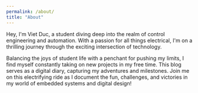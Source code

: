 ```yaml
---
permalink: /about/
title: "About"
---
```


Hey, I'm Viet Duc, a student diving deep into the realm of control engineering and automation. With a passion for all things electrical, I'm on a thrilling journey through the exciting intersection of technology.

Balancing the joys of student life with a penchant for pushing my limits, I find myself constantly taking on new projects in my free time. This blog serves as a digital diary, capturing my adventures and milestones. Join me on this electrifying ride as I document the fun, challenges, and victories in my world of embedded systems and digital design!